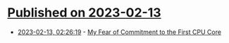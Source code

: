 # [Published on 2023-02-13](index.md)

* [2023-02-13, 02:26:19](https://news.ycombinator.com/item?id=34769484) - [My Fear of Commitment to the First CPU Core](https://www.jabperf.com/my-fear-of-commitment-to-the-1st-cpu-core/)
